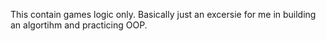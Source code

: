This contain games logic only. Basically just an excersie for me in building an algortihm and practicing OOP.
